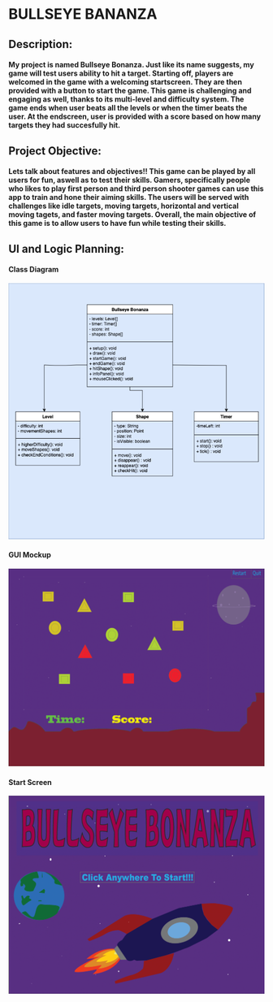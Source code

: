 # BULLSEYE BANANZA

## Description: 
#### My project is named Bullseye Bonanza. Just like its name suggests, my game will test users ability to hit a target. Starting off, players are welcomed in the game with a welcoming startscreen. They are then provided with a button to start the game. This game is challenging and engaging as well, thanks to its multi-level and difficulty system. The game ends when user beats all the levels or when the timer beats the user. At the endscreen, user is provided with a score based on how many targets they had succesfully hit. 

## Project Objective:
#### Lets talk about features and objectives!! This game can be played by all users for fun, aswell as to test their skills. Gamers, specifically people who likes to play first person and third person shooter games can use this app to train and hone their aiming skills. The users will be served with challenges like idle targets, moving targets, horizontal and vertical moving tagets, and faster moving targets. Overall, the main objective of this game is to allow users to have fun while testing their skills.

## UI and Logic Planning: 
#### Class Diagram
![Class Diagram](https://github.com/CodingGithub1/IndividualProject/blob/main/images/BullseyeBonanza.drawio.png)
#### GUI Mockup
![GUI Mockups](https://github.com/CodingGithub1/IndividualProject/blob/main/images/GUIMOCKUP.png)
#### Start Screen
![Start Screen](https://github.com/CodingGithub1/IndividualProject/blob/main/images/StartScreen.png)

